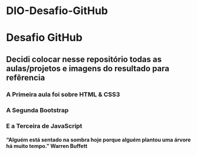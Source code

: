 # DIO-Desafio-GitHub

# Desafio GitHub

## Decidi colocar nesse repositório todas as aulas/projetos e imagens do resultado para refêrencia

### A Primeira aula foi sobre HTML & CSS3
### A Segunda Bootstrap
### E a Terceira de JavaScript

#### “Alguém está sentado na sombra hoje porque alguém plantou uma árvore há muito tempo.” Warren Buffett

